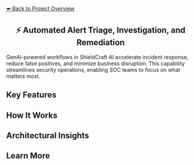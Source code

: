 <section>
<div>
  <a href="../../README.md">⬅️ Back to Project Overview</a>
</div>
<h1 align="center">⚡ Automated Alert Triage, Investigation, and Remediation</h1>
<div>
  GenAI-powered workflows in ShieldCraft AI accelerate incident response, reduce false positives, and minimize business disruption. This capability streamlines security operations, enabling SOC teams to focus on what matters most.
</div>
</section>

<section>
<h2>Key Features</h2>
<ul>
</ul></section>

<section>
<h2>How It Works</h2>
<ul>
</ul></section>

<section>
<h2>Architectural Insights</h2>
<ul>
</ul></section>

<section>
<h2>Learn More</h2>
<ul>
</ul></section>
